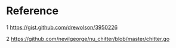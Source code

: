 # Reference

1 https://gist.github.com/drewolson/3950226

2 https://github.com/nevilgeorge/nu_chitter/blob/master/chitter.go
